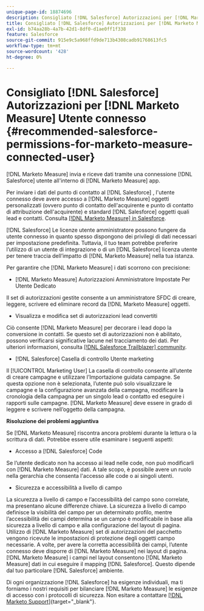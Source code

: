 ```yaml
---
unique-page-id: 18874696
description: Consigliato [!DNL Salesforce] Autorizzazioni per [!DNL Marketo Measure] Utente connesso - [!DNL Marketo Measure]
title: Consigliato [!DNL Salesforce] Autorizzazioni per [!DNL Marketo Measure] Utente connesso
exl-id: b74aa28b-4a7b-42d1-8df0-d1ae0ff1f338
feature: Salesforce
source-git-commit: 915e9c5a968ffd9de713b4308cadb91768613fc5
workflow-type: tm+mt
source-wordcount: '428'
ht-degree: 0%

---
```


# Consigliato [!DNL Salesforce] Autorizzazioni per [!DNL Marketo Measure] Utente connesso {#recommended-salesforce-permissions-for-marketo-measure-connected-user}

[!DNL Marketo Measure] invia e riceve dati tramite una connessione [!DNL Salesforce] utente all&#39;interno di [!DNL Marketo Measure] app.

Per inviare i dati del punto di contatto al [!DNL Salesforce] , l&#39;utente connesso deve avere accesso a [!DNL Marketo Measure] oggetti personalizzati (ovvero punto di contatto dell&#39;acquirente e punto di contatto di attribuzione dell&#39;acquirente) e standard [!DNL Salesforce] oggetti quali lead e contatti. Consulta [[!DNL Marketo Measure] in Salesforce](/help/configuration-and-setup/marketo-measure-and-salesforce/how-marketo-measure-and-salesforce-interact.md).

[!DNL Salesforce] Le licenze utente amministratore possono fungere da utente connesso in quanto spesso dispongono dei privilegi di dati necessari per impostazione predefinita. Tuttavia, il tuo team potrebbe preferire l’utilizzo di un utente di integrazione o di un [!DNL Salesforce] licenza utente per tenere traccia dell’impatto di [!DNL Marketo Measure] nella tua istanza.

Per garantire che [!DNL Marketo Measure] i dati scorrono con precisione:

* [!DNL Marketo Measure] Autorizzazioni Amministratore Impostate Per Utente Dedicato

Il set di autorizzazioni gestite consente a un amministratore SFDC di creare, leggere, scrivere ed eliminare record da [!DNL Marketo Measure] oggetti.

* Visualizza e modifica set di autorizzazioni lead convertiti

Ciò consente [!DNL Marketo Measure] per decorare i lead dopo la conversione in contatti. Se questo set di autorizzazioni non è abilitato, possono verificarsi significative lacune nel tracciamento dei dati. Per ulteriori informazioni, consulta [[!DNL Salesforce Trailblazer] community](https://help.salesforce.com/s/articleView?language=en_US&amp;id=leads_view_edit_converted.htm&amp;type=5).

* [!DNL Salesforce] Casella di controllo Utente marketing

Il [!UICONTROL Marketing User] La casella di controllo consente all’utente di creare campagne e utilizzare l’Importazione guidata campagne. Se questa opzione non è selezionata, l’utente può solo visualizzare le campagne e la configurazione avanzata della campagna, modificare la cronologia della campagna per un singolo lead o contatto ed eseguire i rapporti sulle campagne. [!DNL Marketo Measure] deve essere in grado di leggere e scrivere nell’oggetto della campagna.

**Risoluzione dei problemi aggiuntiva**

Se [!DNL Marketo Measure] riscontra ancora problemi durante la lettura o la scrittura di dati. Potrebbe essere utile esaminare i seguenti aspetti:

* Accesso a [!DNL Salesforce] Code

Se l’utente dedicato non ha accesso ai lead nelle code, non può modificarli con [!DNL Marketo Measure] dati. A tale scopo, è possibile avere un ruolo nella gerarchia che consenta l&#39;accesso alle code o ai singoli utenti.

* Sicurezza e accessibilità a livello di campo

La sicurezza a livello di campo e l’accessibilità del campo sono correlate, ma presentano alcune differenze chiave. La sicurezza a livello di campo definisce la visibilità del campo per un determinato profilo, mentre l’accessibilità dei campi determina se un campo è modificabile in base alla sicurezza a livello di campo e alla configurazione del layout di pagina. Utilizzo di [!DNL Marketo Measure] set di autorizzazioni del pacchetto vengono ricevute le impostazioni di protezione degli oggetti campo necessarie. A volte, per avere la corretta accessibilità dei campi, l’utente connesso deve disporre di [!DNL Marketo Measure] nei layout di pagina. [!DNL Marketo Measure] i campi nel layout consentono [!DNL Marketo Measure] dati in cui eseguire il mapping [!DNL Salesforce]. Questo dipende dal tuo particolare [!DNL Salesforce] ambiente.

Di ogni organizzazione [!DNL Salesforce] ha esigenze individuali, ma ti forniamo i nostri requisiti per bilanciare [!DNL Marketo Measure] le esigenze di accesso con i protocolli di sicurezza. Non esitare a contattare [[!DNL Marketo Support]](https://nation.marketo.com/t5/support/ct-p/Support){target="_blank"}.
